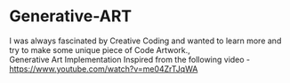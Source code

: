 # Generative-ART
I was always fascinated by Creative Coding and wanted to learn more and try to make some unique piece of Code Artwork.,<br>
Generative Art Implementation Inspired from the following video - https://www.youtube.com/watch?v=me04ZrTJqWA

